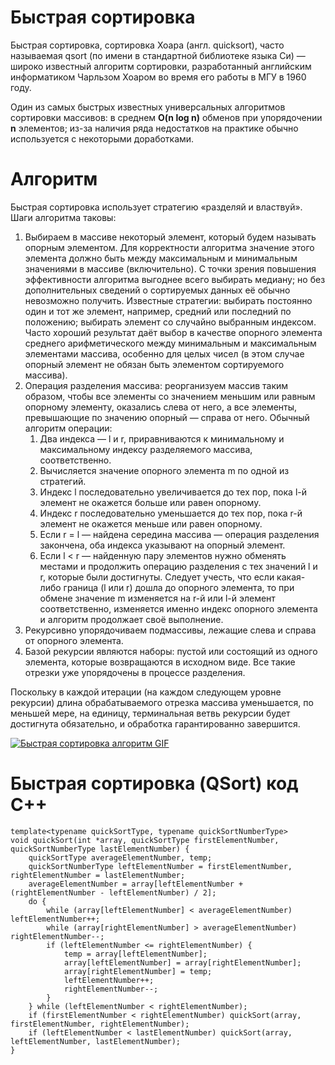 # Быстрая сортировка
Быстрая сортировка, сортировка Хоара (англ. quicksort), часто называемая qsort (по имени в стандартной библиотеке языка Си) — широко известный алгоритм сортировки, разработанный английским информатиком Чарльзом Хоаром во время его работы в МГУ в 1960 году.

Один из самых быстрых известных универсальных алгоритмов сортировки массивов: в среднем **O(n log n)** обменов при упорядочении **n** элементов; из-за наличия ряда недостатков на практике обычно используется с некоторыми доработками.

# Алгоритм
Быстрая сортировка использует стратегию «разделяй и властвуй». Шаги алгоритма таковы:

1. Выбираем в массиве некоторый элемент, который будем называть опорным элементом. Для корректности алгоритма значение этого элемента должно быть между максимальным и минимальным значениями в массиве (включительно). С точки зрения повышения эффективности алгоритма выгоднее всего выбирать медиану; но без дополнительных сведений о сортируемых данных её обычно невозможно получить. Известные стратегии: выбирать постоянно один и тот же элемент, например, средний или последний по положению; выбирать элемент со случайно выбранным индексом. Часто хороший результат даёт выбор в качестве опорного элемента среднего арифметического между минимальным и максимальным элементами массива, особенно для целых чисел (в этом случае опорный элемент не обязан быть элементом сортируемого массива).
2. Операция разделения массива: реорганизуем массив таким образом, чтобы все элементы со значением меньшим или равным опорному элементу, оказались слева от него, а все элементы, превышающие по значению опорный — справа от него. Обычный алгоритм операции:
    1. Два индекса — l и r, приравниваются к минимальному и максимальному индексу разделяемого массива, соответственно.
    2. Вычисляется значение опорного элемента m по одной из стратегий.
    3. Индекс l последовательно увеличивается до тех пор, пока l-й элемент не окажется больше или равен опорному.
    4. Индекс r последовательно уменьшается до тех пор, пока r-й элемент не окажется меньше или равен опорному.
    5. Если r = l — найдена середина массива — операция разделения закончена, оба индекса указывают на опорный элемент.
    6. Если l < r — найденную пару элементов нужно обменять местами и продолжить операцию разделения с тех значений l и r, которые были достигнуты. Следует учесть, что если какая-либо граница (l или r) дошла до опорного элемента, то при обмене значение m изменяется на r-й или l-й элемент соответственно, изменяется именно индекс опорного элемента и алгоритм продолжает своё выполнение.
3. Рекурсивно упорядочиваем подмассивы, лежащие слева и справа от опорного элемента.
4. Базой рекурсии являются наборы: пустой или состоящий из одного элемента, которые возвращаются в исходном виде. Все такие отрезки уже упорядочены в процессе разделения.

Поскольку в каждой итерации (на каждом следующем уровне рекурсии) длина обрабатываемого отрезка массива уменьшается, по меньшей мере, на единицу, терминальная ветвь рекурсии будет достигнута обязательно, и обработка гарантированно завершится.

[![Быстрая сортировка алгоритм GIF](https://cdn.rawgit.com/vasilyukvasiliy/Sorting-Algorithms-Speed/4a7ae8558ab772f67ac631131bb5a78599662f73/Documentation/images/Sorting_quicksort_anim.gif)](https://github.com/vasilyukvasiliy/Sorting-Algorithms-Speed/blob/master/Documentation/QuickSort.md#Алгоритм)

# Быстрая сортировка (QSort) код C++
~~~
template<typename quickSortType, typename quickSortNumberType>
void quickSort(int *array, quickSortType firstElementNumber, quickSortNumberType lastElementNumber) {
    quickSortType averageElementNumber, temp;
    quickSortNumberType leftElementNumber = firstElementNumber, rightElementNumber = lastElementNumber;
    averageElementNumber = array[leftElementNumber + (rightElementNumber - leftElementNumber) / 2];
    do {
        while (array[leftElementNumber] < averageElementNumber) leftElementNumber++;
        while (array[rightElementNumber] > averageElementNumber) rightElementNumber--;
        if (leftElementNumber <= rightElementNumber) {
            temp = array[leftElementNumber];
            array[leftElementNumber] = array[rightElementNumber];
            array[rightElementNumber] = temp;
            leftElementNumber++;
            rightElementNumber--;
        }
    } while (leftElementNumber < rightElementNumber);
    if (firstElementNumber < rightElementNumber) quickSort(array, firstElementNumber, rightElementNumber);
    if (leftElementNumber < lastElementNumber) quickSort(array, leftElementNumber, lastElementNumber);
}
~~~